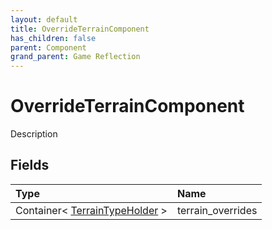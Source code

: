 ```yaml
---
layout: default
title: OverrideTerrainComponent
has_children: false
parent: Component
grand_parent: Game Reflection
---
```

# OverrideTerrainComponent
Description 

## Fields

| Type | Name |
|:----------|:--------------|
| Container< [TerrainTypeHolder](/riftbreaker-wiki/docs/game-reflection/components/terrain_type_holder/) > | terrain_overrides |


